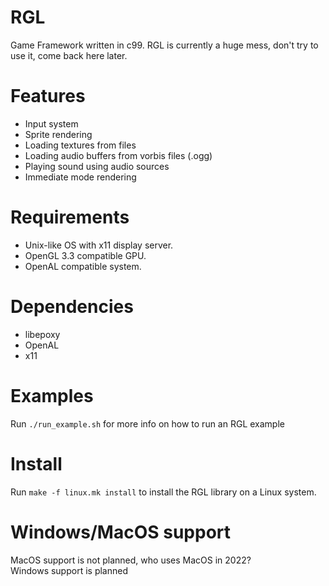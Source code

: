 # RGL
Game Framework written in c99.
RGL is currently a huge mess, don't try to use it, come back here later.

# Features
* Input system
* Sprite rendering
* Loading textures from files
* Loading audio buffers from vorbis files (.ogg)
* Playing sound using audio sources
* Immediate mode rendering

# Requirements
* Unix-like OS with x11 display server.
* OpenGL 3.3 compatible GPU.
* OpenAL compatible system.

# Dependencies
* libepoxy
* OpenAL
* x11

# Examples
Run ```./run_example.sh``` for more info on how to run an RGL example

# Install
Run ```make -f linux.mk install``` to install the RGL library on a Linux system.

# Windows/MacOS support
MacOS support is not planned, who uses MacOS in 2022?  
Windows support is planned 
